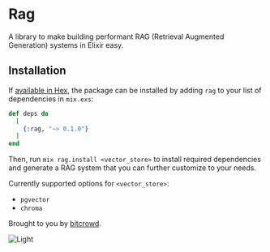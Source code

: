 # Rag

A library to make building performant RAG (Retrieval Augmented Generation) systems in Elixir easy.

## Installation

If [available in Hex](https://hex.pm/docs/publish), the package can be installed
by adding `rag` to your list of dependencies in `mix.exs`:

```elixir
def deps do
  [
    {:rag, "~> 0.1.0"}
  ]
end
```

Then, run `mix rag.install <vector_store>` to install required dependencies and generate a RAG system that you can further customize to your needs.

Currently supported options for `<vector_store>`:
- `pgvector`
- `chroma`

Brought to you by [bitcrowd](https://bitcrowd.net/en).

![Light](https://github.com/user-attachments/assets/2b38d776-82dd-4dfb-983d-aebb1127a0df)
